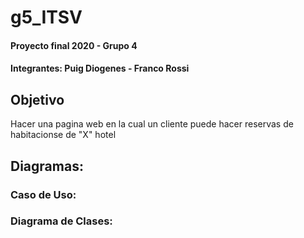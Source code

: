 # g5_ITSV
#### Proyecto final 2020 - Grupo 4
#### Integrantes: Puig Diogenes - Franco Rossi

## Objetivo
Hacer una pagina web en la cual un cliente puede hacer reservas de habitacionse de "X" hotel

## Diagramas:
### Caso de Uso:

### Diagrama de Clases:
